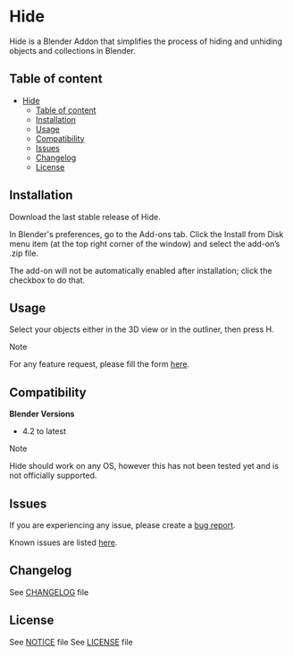 # Hide

Hide is a Blender Addon that simplifies the process of hiding and unhiding objects and collections in Blender.

## Table of content

- [Hide](#hide)
  - [Table of content](#table-of-content)
  - [Installation](#installation)
  - [Usage](#usage)
  - [Compatibility](#compatibility)
  - [Issues](#issues)
  - [Changelog](#changelog)
  - [License](#license)

## Installation

Download the last stable release of Hide.

In Blender's preferences, go to the Add-ons tab. Click the Install from Disk menu item (at the top right corner of the window) and select the add-on’s .zip file.

The add-on will not be automatically enabled after installation; click the checkbox to do that.


## Usage

Select your objects either in the 3D view or in the outliner, then press H.

> [!NOTE]
> For any feature request, please fill the form [here](https://github.com/antoinedanion/Blender-Hide/issues/new?template=feature_request.md).

## Compatibility

**Blender Versions**
- 4.2 to latest

> [!NOTE]
>
> Hide should work on any OS, however this has not been tested yet and is not officially supported.

## Issues

If you are experiencing any issue, please create a [bug report](https://github.com/antoinedanion/Blender-Hide/issues/new?template=bug_report.md).

Known issues are listed [here](https://github.com/antoinedanion/Blender-Hide/issues).

## Changelog

See [CHANGELOG](https://github.com/antoinedanion/Blender-Hide/blob/main/CHANGELOG.md) file

## License

See [NOTICE](https://github.com/antoinedanion/Blender-Hide/blob/main/NOTICE) file
See [LICENSE](https://github.com/antoinedanion/Blender-Hide/blob/main/LICENSE) file